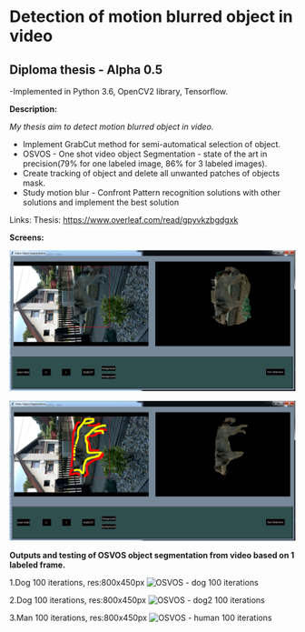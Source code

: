 
# Detection of motion blurred object in video 

## Diploma thesis - Alpha 0.5 

-Implemented in Python 3.6, OpenCV2 library, Tensorflow.


**Description:**

*My thesis aim to detect motion blurred object in video.*
* Implement GrabCut method for semi-automatical selection of object.
* OSVOS - One shot video object Segmentation - state of the art in precision(79% for one labeled image, 86% for 3 labeled images). 
* Create tracking of object and delete all unwanted patches of objects mask.
* Study motion blur - Confront Pattern recognition solutions with other solutions and implement the best solution 

Links:
Thesis: https://www.overleaf.com/read/gpyvkzbgdgxk

**Screens:**

![GUI of application](https://github.com/sarvasrobert/Diploma/blob/master/a.png?raw=true)

![GrabCut 1st object extraction step - setting rectangle](https://github.com/sarvasrobert/Diploma/blob/master/b.png?raw=true)

**Outputs and testing of OSVOS object segmentation from video based on 1 labeled frame.**

1.Dog 100 iterations, res:800x450px
![OSVOS - dog 100 iterations](https://github.com/sarvasrobert/Diploma/blob/master/dog_100.gif?raw=true)

2.Dog 100 iterations, res:800x450px
![OSVOS - dog2 100 iterations](https://github.com/sarvasrobert/Diploma/blob/master/dog2_100.gif?raw=true)

3.Man 100 iterations, res:800x450px
![OSVOS - human 100 iterations](https://github.com/sarvasrobert/Diploma/blob/master/soko_100.gif?raw=true)